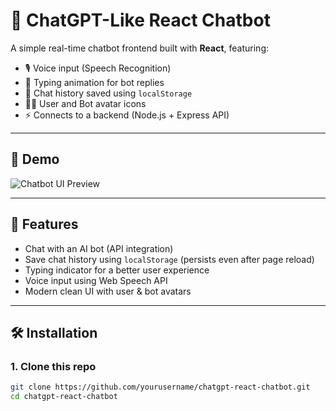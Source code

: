 # 🤖 ChatGPT-Like React Chatbot

A simple real-time chatbot frontend built with **React**, featuring:

- 🎙 Voice input (Speech Recognition)
- 💬 Typing animation for bot replies
- 🧠 Chat history saved using `localStorage`
- 👨‍💻 User and Bot avatar icons
- ⚡ Connects to a backend (Node.js + Express API)

---

## 📸 Demo

![Chatbot UI Preview](https://i.imgur.com/YOUR_IMAGE_LINK.png)

---

## 🚀 Features

- Chat with an AI bot (API integration)
- Save chat history using `localStorage` (persists even after page reload)
- Typing indicator for a better user experience
- Voice input using Web Speech API
- Modern clean UI with user & bot avatars

---

## 🛠️ Installation

### 1. Clone this repo

```bash
git clone https://github.com/yourusername/chatgpt-react-chatbot.git
cd chatgpt-react-chatbot
